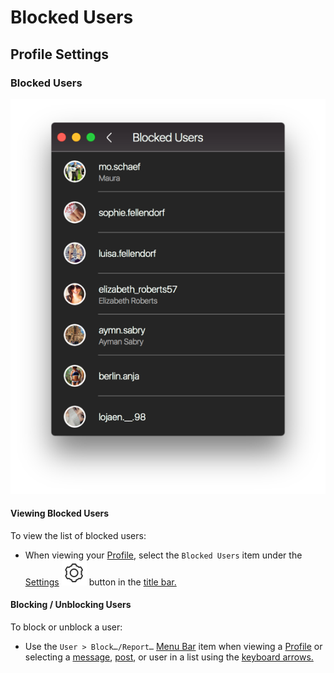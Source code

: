 # Blocked Users

## Profile Settings

### Blocked Users

![](../../../.gitbook/assets/profile-blocked-users.png)

#### Viewing Blocked Users

To view the list of blocked users:

* When viewing your [Profile](../), select the `Blocked Users` item under the [Settings](./) ![](../../../.gitbook/assets/settings.png) button in the [title bar.](../../../misc/glossary.md#title-bar)

#### Blocking / Unblocking Users

To block or unblock a user:

* Use the `User > Block…/Report…` [Menu Bar](../../../misc/glossary.md#menu-bar) item when viewing a [Profile](../) or selecting a [message](../../conversations/messages.md), [post](../../detailview.md), or user in a list using the [keyboard arrows.](../../../misc/keyboard-shortcuts.md)

